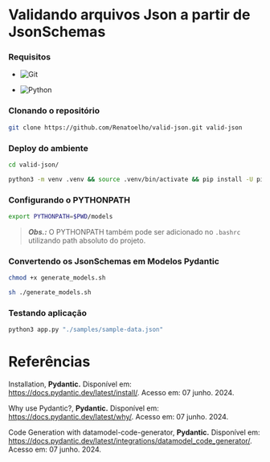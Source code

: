
# Validando arquivos Json a partir de JsonSchemas


### Requisitos

+ ![Git](https://img.shields.io/badge/Git-2.25.1%2B-E3E3E3)

+ ![Python](https://img.shields.io/badge/Python-3.8%2B-E3E3E3)


### Clonando o repositório

```bash
git clone https://github.com/Renatoelho/valid-json.git valid-json
```


### Deploy do ambiente

```bash
cd valid-json/
```

```bash
python3 -m venv .venv && source .venv/bin/activate && pip install -U pip setuptools wheel --no-cache-dir && pip install -r requirements.txt --no-cache-dir
```


### Configurando o PYTHONPATH

```bash
export PYTHONPATH=$PWD/models
```

> ***Obs.:*** O PYTHONPATH também pode ser adicionado no ```.bashrc``` utilizando path absoluto do projeto.


### Convertendo os JsonSchemas em Modelos Pydantic

```bash
chmod +x generate_models.sh
```

```bash
sh ./generate_models.sh
```


### Testando aplicação

```bash
python3 app.py "./samples/sample-data.json"
```


# Referências

Installation, **Pydantic.** Disponível em: <https://docs.pydantic.dev/latest/install/>. Acesso em: 07 junho. 2024.

Why use Pydantic?, **Pydantic.** Disponível em: <https://docs.pydantic.dev/latest/why/>. Acesso em: 07 junho. 2024.

Code Generation with datamodel-code-generator, **Pydantic.** Disponível em: <https://docs.pydantic.dev/latest/integrations/datamodel_code_generator/>. Acesso em: 07 junho. 2024.